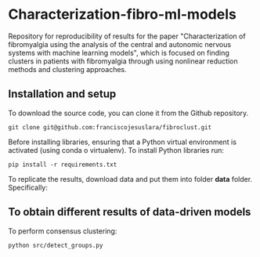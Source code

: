 Characterization-fibro-ml-models
====

Repository for reproducibility of results for the paper "Characterization of fibromyalgia using the analysis of the central and autonomic nervous systems with machine learning models", which is focused on finding clusters in patients with fibromyalgia through using nonlinear reduction methods and clustering approaches.

## Installation and setup

To download the source code, you can clone it from the Github repository.
```console
git clone git@github.com:franciscojesuslara/fibroclust.git
```

Before installing libraries, ensuring that a Python virtual environment is activated (using conda o virtualenv). To install Python libraries run: 

```console
pip install -r requirements.txt 
```

To replicate the results, download data and put them into folder **data** folder. Specifically: 

## To obtain different results of data-driven models

To perform consensus clustering:
```console
python src/detect_groups.py
```

